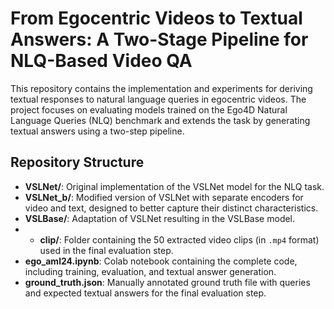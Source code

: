 # From Egocentric Videos to Textual Answers: A Two-Stage Pipeline for NLQ-Based Video QA

This repository contains the implementation and experiments for deriving textual responses to natural language queries in egocentric videos. The project focuses on evaluating models trained on the Ego4D Natural Language Queries (NLQ) benchmark and extends the task by generating textual answers using a two-step pipeline.

## Repository Structure

- **VSLNet/**: Original implementation of the VSLNet model for the NLQ task.
- **VSLNet_b/**: Modified version of VSLNet with separate encoders for video and text, designed to better capture their distinct characteristics.
- **VSLBase/**: Adaptation of VSLNet resulting in the VSLBase model.
- - **clip/**: Folder containing the 50 extracted video clips (in `.mp4` format) used in the final evaluation step.
- **ego_aml24.ipynb**: Colab notebook containing the complete code, including training, evaluation, and textual answer generation.
- **ground_truth.json**: Manually annotated ground truth file with queries and expected textual answers for the final evaluation step.

